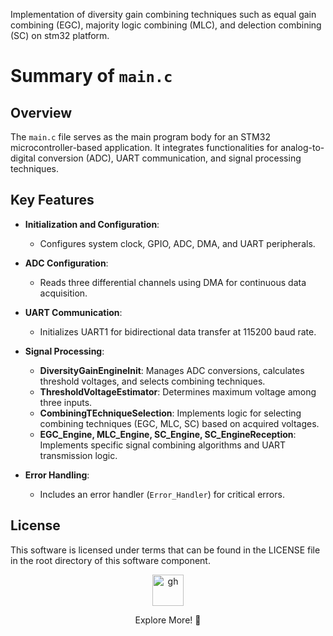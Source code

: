 Implementation of diversity gain combining techniques such as equal gain combining (EGC), majority logic combining (MLC), and delection combining (SC) on stm32 platform.

# Summary of `main.c`

## Overview

The `main.c` file serves as the main program body for an STM32 microcontroller-based application. It integrates functionalities for analog-to-digital conversion (ADC), UART communication, and signal processing techniques.

## Key Features

- **Initialization and Configuration**:
  - Configures system clock, GPIO, ADC, DMA, and UART peripherals.
  
- **ADC Configuration**:
  - Reads three differential channels using DMA for continuous data acquisition.
  
- **UART Communication**:
  - Initializes UART1 for bidirectional data transfer at 115200 baud rate.
  
- **Signal Processing**:
  - **DiversityGainEngineInit**: Manages ADC conversions, calculates threshold voltages, and selects combining techniques.
  - **ThresholdVoltageEstimator**: Determines maximum voltage among three inputs.
  - **CombiningTEchniqueSelection**: Implements logic for selecting combining techniques (EGC, MLC, SC) based on acquired voltages.
  - **EGC_Engine, MLC_Engine, SC_Engine, SC_EngineReception**: Implements specific signal combining algorithms and UART transmission logic.
  
- **Error Handling**:
  - Includes an error handler (`Error_Handler`) for critical errors.

## License

This software is licensed under terms that can be found in the LICENSE file in the root directory of this software component.

<div align="center">
  <a href="https://maazsalman.org/">
    <img width="50" src="https://cdn.jsdelivr.net/gh/devicons/devicon@latest/icons/github/github-original.svg" alt="gh" />
  </a>
  <p> Explore More! 🚀</p>
</div>

